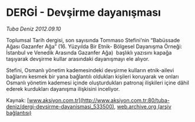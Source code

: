 # DERGİ - Devşirme dayanışması

*Tuba Deniz 2012.09.10*

<div class="pNewsDetailMainContent ctx_content" itemprop="articleBody">
 <p>
  Toplumsal Tarih dergisi, son sayısında Tommaso Stefini’nin “Babüssade Ağası Gazanfer Ağa” (16. Yüzyılda Bir Etnik- Bölgesel Dayanışma Örneği: İstanbul ve Venedik Arasında Gazanfer Ağa)  başlıklı yazısını kapağa taşıyarak devşirme kullar arasındaki dayanışmayı ele alıyor.
 </p>
 <p>
  Stefini, Osmanlı yönetim kademesindeki devşirme kulların etnik-ailevi bağlarını kesmek bir yana bağlantılı oldukları kişileri koruyarak ve onları Osmanlı yönetim kademesi içinde oluşturdukları patronaj ilişkileri içine dâhil ederek kurdukları dayanışma ilişkisini inceliyor.
 </p>
</div>


Kaynak: [www.aksiyon.com.tr](http://www.aksiyon.com.tr:80/tuba-deniz/dergi-devsirme-dayanismasi_533500), [web.archive.org (arşiv bağlantısı)](http://web.archive.org/web/20151228204427/http://www.aksiyon.com.tr:80/tuba-deniz/dergi-devsirme-dayanismasi_533500)
